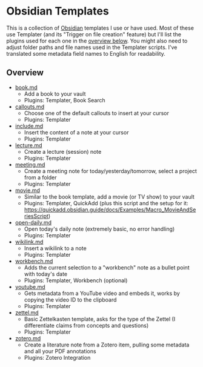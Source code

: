 # Obsidian Templates

This is a collection of [Obsidian](https://obsidian.md/) templates I use or have used. Most of these use Templater (and its "Trigger on file creation" feature) but I'll list the plugins used for each one in the [overview below](#overview). You might also need to adjust folder paths and file names used in the Templater scripts. I've translated some metadata field names to English for readability.

## Overview

- [book.md](book.md)
  - Add a book to your vault
  - Plugins: Templater, Book Search
- [callouts.md](callouts.md)
  - Choose one of the default callouts to insert at your cursor
  - Plugins: Templater
- [include.md](include.md)
  - Insert the content of a note at your cursor
  - Plugins: Templater
- [lecture.md](lecture.md)
  - Create a lecture (session) note
  - Plugins: Templater
- [meeting.md](meeting.md)
  - Create a meeting note for today/yesterday/tomorrow, select a project from a folder
  - Plugins: Templater
- [movie.md](movie.md)
  - Similar to the book template, add a movie (or TV show) to your vault
  - Plugins: Templater, QuickAdd (plus this script and the setup for it: <https://quickadd.obsidian.guide/docs/Examples/Macro_MovieAndSeriesScript>)
- [open-daily.md](open-daily.md)
  - Open today's daily note (extremely basic, no error handling)
  - Plugins: Templater
- [wikilink.md](wikilink.md)
  - Insert a wikilink to a note
  - Plugins: Templater
- [workbench.md](workbench.md)
  - Adds the current selection to a "workbench" note as a bullet point with today's date
  - Plugins: Templater, Workbench (optional)
- [youtube.md](youtube.md)
  - Gets metadata from a YouTube video and embeds it, works by copying the video ID to the clipboard
  - Plugins: Templater
- [zettel.md](zettel.md)
  - Basic Zettelkasten template, asks for the type of the Zettel (I differentiate claims from concepts and questions)
  - Plugins: Templater
- [zotero.md](zotero.md)
  - Create a literature note from a Zotero item, pulling some metadata and all your PDF annotations
  - Plugins: Zotero Integration
